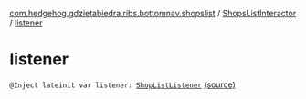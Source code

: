 [com.hedgehog.gdzietabiedra.ribs.bottomnav.shopslist](../index.md) / [ShopsListInteractor](index.md) / [listener](./listener.md)

# listener

`@Inject lateinit var listener: `[`ShopListListener`](../-shop-list-listener/index.md) [(source)](https://github.com/asvid/GdzieTaBiedra/tree/master/app/src/main/java/com/hedgehog/gdzietabiedra/ribs/bottomnav/shopslist/ShopsListInteractor.kt#L43)